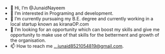 - 👋 Hi, I’m @JunaidNayeem
- 👀 I’m interested in Programing and development.
- 🌱 I’m currently pursuaing my B.E. degree and currently working in a local startup known as kiranaOP.com
- 💞️ I’m looking for an opportunity which can boost my skills and give me opportunity to make use of that skills for the betterment and growth of the organisation.
- 📫 How to reach me ...junaid8521054819@gmail.com.

<!---
JunaidNayeem/JunaidNayeem is a ✨ special ✨ repository because its `README.md` (this file) appears on your GitHub profile.
You can click the Preview link to take a look at your changes.
--->

